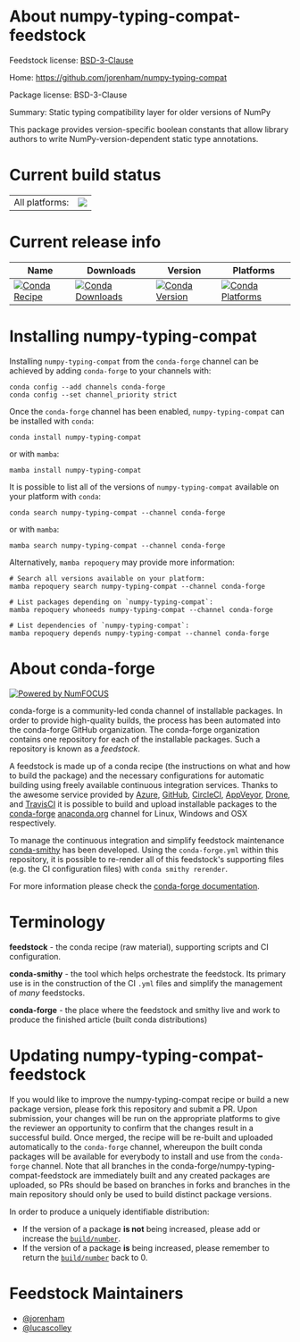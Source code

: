 About numpy-typing-compat-feedstock
===================================

Feedstock license: [BSD-3-Clause](https://github.com/conda-forge/numpy-typing-compat-feedstock/blob/main/LICENSE.txt)

Home: https://github.com/jorenham/numpy-typing-compat

Package license: BSD-3-Clause

Summary: Static typing compatibility layer for older versions of NumPy

This package provides version-specific boolean constants that allow library authors to write NumPy-version-dependent static type annotations.

Current build status
====================


<table><tr><td>All platforms:</td>
    <td>
      <a href="https://dev.azure.com/conda-forge/feedstock-builds/_build/latest?definitionId=26355&branchName=main">
        <img src="https://dev.azure.com/conda-forge/feedstock-builds/_apis/build/status/numpy-typing-compat-feedstock?branchName=main">
      </a>
    </td>
  </tr>
</table>

Current release info
====================

| Name | Downloads | Version | Platforms |
| --- | --- | --- | --- |
| [![Conda Recipe](https://img.shields.io/badge/recipe-numpy--typing--compat-green.svg)](https://anaconda.org/conda-forge/numpy-typing-compat) | [![Conda Downloads](https://img.shields.io/conda/dn/conda-forge/numpy-typing-compat.svg)](https://anaconda.org/conda-forge/numpy-typing-compat) | [![Conda Version](https://img.shields.io/conda/vn/conda-forge/numpy-typing-compat.svg)](https://anaconda.org/conda-forge/numpy-typing-compat) | [![Conda Platforms](https://img.shields.io/conda/pn/conda-forge/numpy-typing-compat.svg)](https://anaconda.org/conda-forge/numpy-typing-compat) |

Installing numpy-typing-compat
==============================

Installing `numpy-typing-compat` from the `conda-forge` channel can be achieved by adding `conda-forge` to your channels with:

```
conda config --add channels conda-forge
conda config --set channel_priority strict
```

Once the `conda-forge` channel has been enabled, `numpy-typing-compat` can be installed with `conda`:

```
conda install numpy-typing-compat
```

or with `mamba`:

```
mamba install numpy-typing-compat
```

It is possible to list all of the versions of `numpy-typing-compat` available on your platform with `conda`:

```
conda search numpy-typing-compat --channel conda-forge
```

or with `mamba`:

```
mamba search numpy-typing-compat --channel conda-forge
```

Alternatively, `mamba repoquery` may provide more information:

```
# Search all versions available on your platform:
mamba repoquery search numpy-typing-compat --channel conda-forge

# List packages depending on `numpy-typing-compat`:
mamba repoquery whoneeds numpy-typing-compat --channel conda-forge

# List dependencies of `numpy-typing-compat`:
mamba repoquery depends numpy-typing-compat --channel conda-forge
```


About conda-forge
=================

[![Powered by
NumFOCUS](https://img.shields.io/badge/powered%20by-NumFOCUS-orange.svg?style=flat&colorA=E1523D&colorB=007D8A)](https://numfocus.org)

conda-forge is a community-led conda channel of installable packages.
In order to provide high-quality builds, the process has been automated into the
conda-forge GitHub organization. The conda-forge organization contains one repository
for each of the installable packages. Such a repository is known as a *feedstock*.

A feedstock is made up of a conda recipe (the instructions on what and how to build
the package) and the necessary configurations for automatic building using freely
available continuous integration services. Thanks to the awesome service provided by
[Azure](https://azure.microsoft.com/en-us/services/devops/), [GitHub](https://github.com/),
[CircleCI](https://circleci.com/), [AppVeyor](https://www.appveyor.com/),
[Drone](https://cloud.drone.io/welcome), and [TravisCI](https://travis-ci.com/)
it is possible to build and upload installable packages to the
[conda-forge](https://anaconda.org/conda-forge) [anaconda.org](https://anaconda.org/)
channel for Linux, Windows and OSX respectively.

To manage the continuous integration and simplify feedstock maintenance
[conda-smithy](https://github.com/conda-forge/conda-smithy) has been developed.
Using the ``conda-forge.yml`` within this repository, it is possible to re-render all of
this feedstock's supporting files (e.g. the CI configuration files) with ``conda smithy rerender``.

For more information please check the [conda-forge documentation](https://conda-forge.org/docs/).

Terminology
===========

**feedstock** - the conda recipe (raw material), supporting scripts and CI configuration.

**conda-smithy** - the tool which helps orchestrate the feedstock.
                   Its primary use is in the construction of the CI ``.yml`` files
                   and simplify the management of *many* feedstocks.

**conda-forge** - the place where the feedstock and smithy live and work to
                  produce the finished article (built conda distributions)


Updating numpy-typing-compat-feedstock
======================================

If you would like to improve the numpy-typing-compat recipe or build a new
package version, please fork this repository and submit a PR. Upon submission,
your changes will be run on the appropriate platforms to give the reviewer an
opportunity to confirm that the changes result in a successful build. Once
merged, the recipe will be re-built and uploaded automatically to the
`conda-forge` channel, whereupon the built conda packages will be available for
everybody to install and use from the `conda-forge` channel.
Note that all branches in the conda-forge/numpy-typing-compat-feedstock are
immediately built and any created packages are uploaded, so PRs should be based
on branches in forks and branches in the main repository should only be used to
build distinct package versions.

In order to produce a uniquely identifiable distribution:
 * If the version of a package **is not** being increased, please add or increase
   the [``build/number``](https://docs.conda.io/projects/conda-build/en/latest/resources/define-metadata.html#build-number-and-string).
 * If the version of a package **is** being increased, please remember to return
   the [``build/number``](https://docs.conda.io/projects/conda-build/en/latest/resources/define-metadata.html#build-number-and-string)
   back to 0.

Feedstock Maintainers
=====================

* [@jorenham](https://github.com/jorenham/)
* [@lucascolley](https://github.com/lucascolley/)

